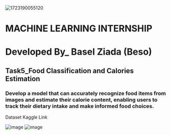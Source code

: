 ![1723190055120](https://github.com/user-attachments/assets/533a96b5-f8bb-4c2c-afa5-a037f00af348)

# MACHINE LEARNING INTERNSHIP
# Developed By_ Basel Ziada (Beso)

## Task5_Food Classification and Calories Estimation

### Develop a model that can accurately recognize food items from images and estimate their calorie content, enabling users to track their dietary intake and make informed food choices.

<a herf="https://www.kaggle.com/datasets/gti-upm/leapgestrecog">Dataset Kaggle Link</a>

![image](https://github.com/user-attachments/assets/1599e6fa-bc93-43a3-92ca-f4bb126cbe4e)
![image](https://github.com/user-attachments/assets/0d6d0f3e-6361-4927-a8fb-3d79e797584c)


